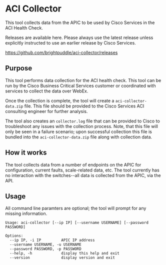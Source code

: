 # ACI Collector

This tool collects data from the APIC to be used by Cisco Services in the ACI Health Check.

Releases are available here. Please always use the latest release unless explicitly instructed to use an earlier release by Cisco Services.

https://github.com/brightpuddle/aci-collector/releases

## Purpose

This tool performs data collection for the ACI health check. This tool can be run by the Cisco Business Critical Services customer or coordinated with services to collect the data over WebEx.

Once the collection is complete, the tool will create a `aci-collector-data.zip` file. This file should be provided to the Cisco Services ACI consulting engineer for further analysis.

The tool also creates an `collector.log` file that can be provided to Cisco to troubleshoot any issues with the collection process. Note, that this file will only be seen in a failure scenario; upon successful collection this file is bundled into the `aci-collector-data.zip` file along with collection data.

## How it works

The tool collects data from a number of endpoints on the APIC for configuration, current faults, scale-related data, etc. The tool currently has no interaction with the switches--all data is collected from the APIC, via the API.


## Usage

All command line paramters are optional; the tool will prompt for any missing information.

```
Usage: aci-collector [--ip IP] [--username USERNAME] [--password PASSWORD]

Options:
  --ip IP, -i IP         APIC IP address
  --username USERNAME, -u USERNAME
  --password PASSWORD, -p PASSWORD
  --help, -h             display this help and exit
  --version              display version and exit
```
